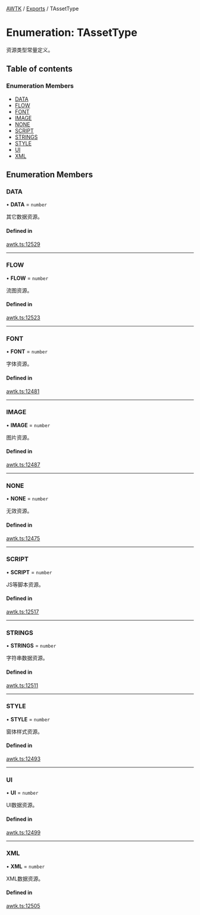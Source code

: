 [AWTK](../README.md) / [Exports](../modules.md) / TAssetType

# Enumeration: TAssetType

资源类型常量定义。

## Table of contents

### Enumeration Members

- [DATA](TAssetType.md#data)
- [FLOW](TAssetType.md#flow)
- [FONT](TAssetType.md#font)
- [IMAGE](TAssetType.md#image)
- [NONE](TAssetType.md#none)
- [SCRIPT](TAssetType.md#script)
- [STRINGS](TAssetType.md#strings)
- [STYLE](TAssetType.md#style)
- [UI](TAssetType.md#ui)
- [XML](TAssetType.md#xml)

## Enumeration Members

### DATA

• **DATA** = `number`

其它数据资源。

#### Defined in

[awtk.ts:12529](https://github.com/zlgopen/awtk-binding/blob/145cdd58/tools/code_gen/js/output/awtk.ts#L12529)

___

### FLOW

• **FLOW** = `number`

流图资源。

#### Defined in

[awtk.ts:12523](https://github.com/zlgopen/awtk-binding/blob/145cdd58/tools/code_gen/js/output/awtk.ts#L12523)

___

### FONT

• **FONT** = `number`

字体资源。

#### Defined in

[awtk.ts:12481](https://github.com/zlgopen/awtk-binding/blob/145cdd58/tools/code_gen/js/output/awtk.ts#L12481)

___

### IMAGE

• **IMAGE** = `number`

图片资源。

#### Defined in

[awtk.ts:12487](https://github.com/zlgopen/awtk-binding/blob/145cdd58/tools/code_gen/js/output/awtk.ts#L12487)

___

### NONE

• **NONE** = `number`

无效资源。

#### Defined in

[awtk.ts:12475](https://github.com/zlgopen/awtk-binding/blob/145cdd58/tools/code_gen/js/output/awtk.ts#L12475)

___

### SCRIPT

• **SCRIPT** = `number`

JS等脚本资源。

#### Defined in

[awtk.ts:12517](https://github.com/zlgopen/awtk-binding/blob/145cdd58/tools/code_gen/js/output/awtk.ts#L12517)

___

### STRINGS

• **STRINGS** = `number`

字符串数据资源。

#### Defined in

[awtk.ts:12511](https://github.com/zlgopen/awtk-binding/blob/145cdd58/tools/code_gen/js/output/awtk.ts#L12511)

___

### STYLE

• **STYLE** = `number`

窗体样式资源。

#### Defined in

[awtk.ts:12493](https://github.com/zlgopen/awtk-binding/blob/145cdd58/tools/code_gen/js/output/awtk.ts#L12493)

___

### UI

• **UI** = `number`

UI数据资源。

#### Defined in

[awtk.ts:12499](https://github.com/zlgopen/awtk-binding/blob/145cdd58/tools/code_gen/js/output/awtk.ts#L12499)

___

### XML

• **XML** = `number`

XML数据资源。

#### Defined in

[awtk.ts:12505](https://github.com/zlgopen/awtk-binding/blob/145cdd58/tools/code_gen/js/output/awtk.ts#L12505)
